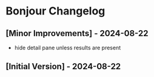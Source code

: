 # Bonjour Changelog

## [Minor Improvements] - 2024-08-22

- hide detail pane unless results are present

## [Initial Version] - 2024-08-22
